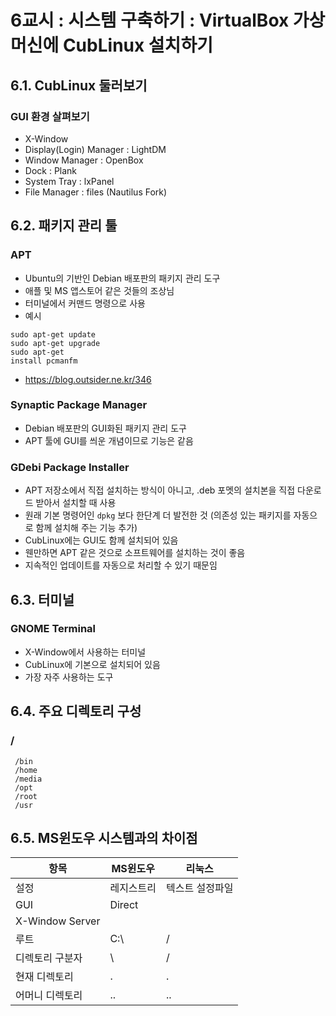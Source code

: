 # 6교시 : 시스템 구축하기 : VirtualBox 가상머신에 CubLinux 설치하기

## 6.1. CubLinux 둘러보기

### GUI 환경 살펴보기

* X-Window
* Display(Login) Manager : LightDM
* Window Manager
: OpenBox
* Dock : Plank
* System Tray : lxPanel
* File Manager : files
(Nautilus Fork)

## 6.2. 패키지 관리 툴

### APT

* Ubuntu의 기반인 Debian 배포판의 패키지 관리 도구
* 애플 및 MS 앱스토어 같은 것들의 조상님
* 터미널에서
커맨드 명령으로 사용
* 예시
```
sudo apt-get update
sudo apt-get upgrade
sudo apt-get
install pcmanfm
```
* https://blog.outsider.ne.kr/346

### Synaptic Package Manager

* Debian 배포판의 GUI화된 패키지 관리 도구
* APT 툴에 GUI를 씌운
개념이므로 기능은 같음

### GDebi Package Installer

* APT 저장소에서 직접 설치하는 방식이 아니고, .deb 포멧의 설치본을 직접 다운로드
받아서 설치할 때 사용
* 원래 기본 명령어인 `dpkg` 보다 한단계 더 발전한 것 (의존성 있는 패키지를 자동으로 함께 설치해 주는 기능
추가)
* CubLinux에는 GUI도 함께 설치되어 있음
* 웬만하면 APT 같은 것으로 소프트웨어를 설치하는 것이 좋음
* 지속적인
업데이트를 자동으로 처리할 수 있기 때문임

## 6.3. 터미널

### GNOME Terminal

* X-Window에서 사용하는 터미널
* CubLinux에 기본으로 설치되어 있음
* 가장 자주 사용하는
도구

## 6.4. 주요 디렉토리 구성

### /
```
 /bin
 /home
 /media
 /opt
 /root
 /usr
```

## 6.5. MS윈도우 시스템과의 차이점

항목  |MS윈도우  | 리눅스
------|----------|----------
설정  |레지스트리|텍스트 설정파일
GUI   |Direct
|X-Window Server
루트  |C:\       |/
디렉토리 구분자 |\ |/
현재 디렉토리|.|.
어머니 디렉토리|..|..
